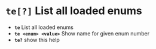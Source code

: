 <!-- TITLE: te -->

#  **`te[?]`** List all loaded enums

- **`te`** List all loaded enums
- **`te <enum> <value>`** Show name for given enum number
- **`te?`** show this help